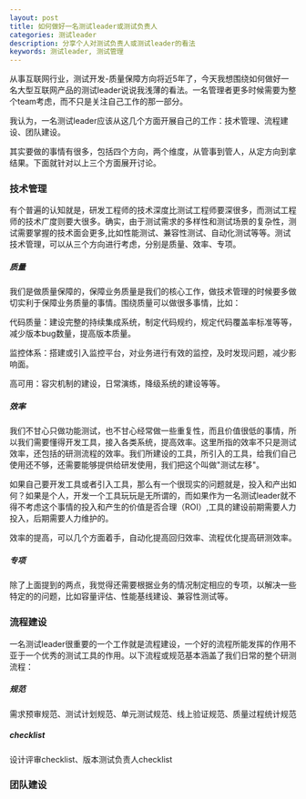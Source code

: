 ```yaml
---
layout: post
title: 如何做好一名测试leader或测试负责人
categories: 测试leader
description: 分享个人对测试负责人或测试leader的看法
keywords: 测试leader, 测试管理
---
```


从事互联网行业，测试开发-质量保障方向将近5年了，今天我想围绕如何做好一名大型互联网产品的测试leader说说我浅薄的看法。一名管理者更多时候需要为整个team考虑，而不只是关注自己工作的那一部分。

我认为，一名测试leader应该从这几个方面开展自己的工作：技术管理、流程建设、团队建设。

其实要做的事情有很多，包括四个方向，两个维度，从管事到管人，从定方向到拿结果。下面就针对以上三个方面展开讨论。

### 技术管理
有个普遍的认知就是，研发工程师的技术深度比测试工程师要深很多，而测试工程师的技术广度则要大很多。确实，由于测试需求的多样性和测试场景的复杂性，测试需要掌握的技术面会更多,比如性能测试、兼容性测试、自动化测试等等。测试技术管理，可以从三个方向进行考虑，分别是质量、效率、专项。

##### 质量
我们是做质量保障的，保障业务质量是我们的核心工作，做技术管理的时候要多做切实利于保障业务质量的事情。围绕质量可以做很多事情，比如：

代码质量：建设完整的持续集成系统，制定代码规约，规定代码覆盖率标准等等，减少版本bug数量，提高版本质量。

监控体系：搭建或引入监控平台，对业务进行有效的监控，及时发现问题，减少影响面。

高可用：容灾机制的建设，日常演练，降级系统的建设等等。

##### 效率
我们不甘心只做功能测试，也不甘心经常做一些重复性，而且价值很低的事情，所以我们需要懂得开发工具，接入各类系统，提高效率。这里所指的效率不只是测试效率，还包括的研测流程的效率。我们所建设的工具，所引入的工具，给我们自己使用还不够，还需要能够提供给研发使用，我们把这个叫做"测试左移"。

如果自己要开发工具或者引入工具，那么有一个很现实的问题就是，投入和产出如何？如果是个人，开发一个工具玩玩是无所谓的，而如果作为一名测试leader就不得不考虑这个事情的投入和产生的价值是否合理（ROI）,工具的建设前期需要人力投入，后期需要人力维护的。

效率的提高，可以几个方面着手，自动化提高回归效率、流程优化提高研测效率。

##### 专项
除了上面提到的两点，我觉得还需要根据业务的情况制定相应的专项，以解决一些特定的的问题，比如容量评估、性能基线建设、兼容性测试等。

### 流程建设
一名测试leader很重要的一个工作就是流程建设，一个好的流程所能发挥的作用不亚于一个优秀的测试工具的作用。以下流程或规范基本涵盖了我们日常的整个研测流程：

##### 规范
需求预审规范、测试计划规范、单元测试规范、线上验证规范、质量过程统计规范

##### checklist
设计评审checklist、版本测试负责人checklist 

### 团队建设
